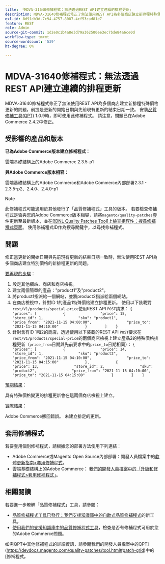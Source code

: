 ```yaml
---
title: 「MDVA-31640修補程式：無法透過REST API建立連續的排程更新」
description: MDVA-31640修補程式修正了無法使用REST API為多個商店建立新排程特殊價格更新的問題，前提是更新的開始日期與先前現有更新的結束日期一致。 安裝[Quality Patches Tool (QPT)](/help/announcements/adobe-commerce-announcements/magento-quality-patches-released-new-tool-to-self-serve-quality-patches.md) 1.0.9後，即可使用此修補程式。 請注意，問題已在Adobe Commerce 2.4.2中修正。
exl-id: 8d91db3d-7c94-4757-8087-4cf53cad81e7
feature: REST
role: Admin
source-git-commit: 1d2e0c1b4a8e3d79a362500ee3ec7bde84a6ce0d
workflow-type: tm+mt
source-wordcount: '539'
ht-degree: 0%

---
```


# MDVA-31640修補程式：無法透過REST API建立連續的排程更新

MDVA-31640修補程式修正了無法使用REST API為多個商店建立新排程特殊價格更新的問題，前提是更新的開始日期與先前現有更新的結束日期一致。 安裝[品質修補工具(QPT)](/help/announcements/adobe-commerce-announcements/magento-quality-patches-released-new-tool-to-self-serve-quality-patches.md) 1.0.9時，即可使用此修補程式。 請注意，問題已在Adobe Commerce 2.4.2中修正。

## 受影響的產品和版本

**已為Adobe Commerce版本建立修補程式：**

雲端基礎結構上的Adobe Commerce 2.3.5-p1

**與Adobe Commerce版本相容：**

雲端基礎結構上的Adobe Commerce和Adobe Commerce內部部署2.3.1 - 2.3.5-p2、2.4.0、2.4.0-p1

>[!NOTE]
>
>此修補程式可能適用於其他發行了「品質修補程式」工具的版本。 若要檢查修補程式是否與您的Adobe Commerce版本相容，請將`magento/quality-patches`套件更新至最新版本，並在[[!DNL Quality Patches Tool]上檢查相容性：搜尋修補程式頁面](https://devdocs.magento.com/quality-patches/tool.html#patch-grid)。 使用修補程式ID作為搜尋關鍵字，以尋找修補程式。

## 問題

修正當更新的開始日期與先前現有更新的結束日期一致時，無法使用REST API為多個商店建立特別價格的新排程更新的問題。

<u>要再現的步驟</u>：

1. 設定其他網站、商店和商店檢視。
1. 建立兩個簡單的產品：&quot;product1&quot;及&quot;product2&quot;。
1. 將product1指派給一個網站，並將product2指派給兩個網站。
1. 在商店檢視中，針對ID 1的產品1特殊價格建立排程更新。 使用以下裝載對`rest/V1/products/special-price`使用REST API `POST`請求：
   `{        "prices": [            {                "price": 15,                "store_id": 1,                "sku": "product1",                "price_from": "2021-11-15 04:00:00",                "price_to": "2021-11-15 04:10:00"            }        ]    }`
1. 針對含有ID 1和2的商店，透過使用以下裝載的REST API `POST`要求在`rest/V1/products/special-price`的兩個商店檢視上建立產品2的特殊價格排程更新（`price_from`日期與先前要求中的`price_to`日期相同）：
   `{        "prices": [            {                "price": 14,                "store_id": 1,                "sku": "product2",                "price_from": "2021-11-15 04:10:00",                "price_to": "2021-11-15 04:15:00"            },            {                "price": 13,                "store_id": 2,                "sku": "product2",                "price_from": "2021-11-15 04:10:00",                "price_to": "2021-11-15 04:15:00"            }        ]    }`

<u>預期結果</u>：

具有特殊價格變更的排程更新會在這兩個商店檢視上建立。

<u>實際結果</u>：

Adobe Commerce擲回錯誤。 未建立排定的更新。

## 套用修補程式

若要套用個別修補程式，請根據您的部署方法使用下列連結：

* Adobe Commerce或Magento Open Source內部部署：開發人員檔案中的[軟體更新指南>套用修補程式](https://devdocs.magento.com/guides/v2.4/comp-mgr/patching/mqp.html)。
* 雲端基礎結構上的Adobe Commerce： [我們的開發人員檔案中的「升級和修補程式>套用修補程式」](https://devdocs.magento.com/cloud/project/project-patch.html)。

## 相關閱讀

若要進一步瞭解「品質修補程式」工具，請參閱：

* [品質修補程式工具已發行：我們支援知識庫中的自助式品質修補程式](/help/announcements/adobe-commerce-announcements/magento-quality-patches-released-new-tool-to-self-serve-quality-patches.md)的新工具。
* [使用我們的支援知識庫中的品質修補程式工具](/help/support-tools/patches-available-in-qpt-tool/check-patch-for-magento-issue-with-magento-quality-patches.md)，檢查是否有修補程式可用於您的Adobe Commerce問題。

如需QPT中其他修補程式的詳細資訊，請參閱我們的開發人員檔案中的QPT](https://devdocs.magento.com/quality-patches/tool.html#patch-grid)中的[修補程式。
